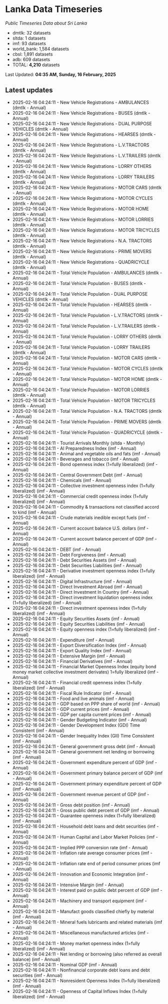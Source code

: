 # Lanka Data Timeseries
*Public Timeseries Data about Sri Lanka*

* dmtlk: 32 datasets
* sltda: 1 datasets
* imf: 93 datasets
* world_bank: 1,584 datasets
* cbsl: 1,891 datasets
* adb: 609 datasets
* TOTAL: **4,210** datasets

Last Updated: **04:35 AM, Sunday, 16 February, 2025**

## Latest updates

* 2025-02-16 04:24:11 - New Vehicle Registrations - AMBULANCES (dmtlk - Annual)
* 2025-02-16 04:24:11 - New Vehicle Registrations - BUSES (dmtlk - Annual)
* 2025-02-16 04:24:11 - New Vehicle Registrations - DUAL PURPOSE VEHICLES (dmtlk - Annual)
* 2025-02-16 04:24:11 - New Vehicle Registrations - HEARSES (dmtlk - Annual)
* 2025-02-16 04:24:11 - New Vehicle Registrations - L.V.TRACTORS (dmtlk - Annual)
* 2025-02-16 04:24:11 - New Vehicle Registrations - L.V.TRAILERS (dmtlk - Annual)
* 2025-02-16 04:24:11 - New Vehicle Registrations - LORRY OTHERS (dmtlk - Annual)
* 2025-02-16 04:24:11 - New Vehicle Registrations - LORRY TRAILERS (dmtlk - Annual)
* 2025-02-16 04:24:11 - New Vehicle Registrations - MOTOR CARS (dmtlk - Annual)
* 2025-02-16 04:24:11 - New Vehicle Registrations - MOTOR CYCLES (dmtlk - Annual)
* 2025-02-16 04:24:11 - New Vehicle Registrations - MOTOR HOME (dmtlk - Annual)
* 2025-02-16 04:24:11 - New Vehicle Registrations - MOTOR LORRIES (dmtlk - Annual)
* 2025-02-16 04:24:11 - New Vehicle Registrations - MOTOR TRICYCLES (dmtlk - Annual)
* 2025-02-16 04:24:11 - New Vehicle Registrations - N.A. TRACTORS (dmtlk - Annual)
* 2025-02-16 04:24:11 - New Vehicle Registrations - PRIME MOVERS (dmtlk - Annual)
* 2025-02-16 04:24:11 - New Vehicle Registrations - QUADRICYCLE (dmtlk - Annual)
* 2025-02-16 04:24:11 - Total Vehicle Population - AMBULANCES (dmtlk - Annual)
* 2025-02-16 04:24:11 - Total Vehicle Population - BUSES (dmtlk - Annual)
* 2025-02-16 04:24:11 - Total Vehicle Population - DUAL PURPOSE VEHICLES (dmtlk - Annual)
* 2025-02-16 04:24:11 - Total Vehicle Population - HEARSES (dmtlk - Annual)
* 2025-02-16 04:24:11 - Total Vehicle Population - L.V.TRACTORS (dmtlk - Annual)
* 2025-02-16 04:24:11 - Total Vehicle Population - L.V.TRAILERS (dmtlk - Annual)
* 2025-02-16 04:24:11 - Total Vehicle Population - LORRY OTHERS (dmtlk - Annual)
* 2025-02-16 04:24:11 - Total Vehicle Population - LORRY TRAILERS (dmtlk - Annual)
* 2025-02-16 04:24:11 - Total Vehicle Population - MOTOR CARS (dmtlk - Annual)
* 2025-02-16 04:24:11 - Total Vehicle Population - MOTOR CYCLES (dmtlk - Annual)
* 2025-02-16 04:24:11 - Total Vehicle Population - MOTOR HOME (dmtlk - Annual)
* 2025-02-16 04:24:11 - Total Vehicle Population - MOTOR LORRIES (dmtlk - Annual)
* 2025-02-16 04:24:11 - Total Vehicle Population - MOTOR TRICYCLES (dmtlk - Annual)
* 2025-02-16 04:24:11 - Total Vehicle Population - N.A. TRACTORS (dmtlk - Annual)
* 2025-02-16 04:24:11 - Total Vehicle Population - PRIME MOVERS (dmtlk - Annual)
* 2025-02-16 04:24:11 - Total Vehicle Population - QUADRICYCLE (dmtlk - Annual)
* 2025-02-16 04:24:11 - Tourist Arrivals Monthly (sltda - Monthly)
* 2025-02-16 04:24:11 - AI Preparedness Index (imf - Annual)
* 2025-02-16 04:24:11 - Animal and vegetable oils and fats (imf - Annual)
* 2025-02-16 04:24:11 - Beverages and tobacco (imf - Annual)
* 2025-02-16 04:24:11 - Bond openness index (1=fully liberalized) (imf - Annual)
* 2025-02-16 04:24:11 - Central Government Debt (imf - Annual)
* 2025-02-16 04:24:11 - Chemicals (imf - Annual)
* 2025-02-16 04:24:11 - Collective investment openness index (1=fully liberalized) (imf - Annual)
* 2025-02-16 04:24:11 - Commercial credit openness index (1=fully liberalized) (imf - Annual)
* 2025-02-16 04:24:11 - Commodity & transactions not classified accord to kind (imf - Annual)
* 2025-02-16 04:24:11 - Crude materials inedible except fuels (imf - Annual)
* 2025-02-16 04:24:11 - Current account balance U.S. dollars (imf - Annual)
* 2025-02-16 04:24:11 - Current account balance percent of GDP (imf - Annual)
* 2025-02-16 04:24:11 - DEBT (imf - Annual)
* 2025-02-16 04:24:11 - Debt Forgiveness (imf - Annual)
* 2025-02-16 04:24:11 - Debt Securities Assets (imf - Annual)
* 2025-02-16 04:24:11 - Debt Securities Liabilities (imf - Annual)
* 2025-02-16 04:24:11 - Derivative investment openness index (1=fully liberalized) (imf - Annual)
* 2025-02-16 04:24:11 - Digital Infrastructure (imf - Annual)
* 2025-02-16 04:24:11 - Direct Investment Abroad (imf - Annual)
* 2025-02-16 04:24:11 - Direct Investment In Country (imf - Annual)
* 2025-02-16 04:24:11 - Direct investment liquidation openness index (1=fully liberalized) (imf - Annual)
* 2025-02-16 04:24:11 - Direct investment openness index (1=fully liberalized) (imf - Annual)
* 2025-02-16 04:24:11 - Equity Securities Assets (imf - Annual)
* 2025-02-16 04:24:11 - Equity Securities Liabilities (imf - Annual)
* 2025-02-16 04:24:11 - Equity openness index (1=fully liberalized) (imf - Annual)
* 2025-02-16 04:24:11 - Expenditure (imf - Annual)
* 2025-02-16 04:24:11 - Export Diversification Index (imf - Annual)
* 2025-02-16 04:24:11 - Export Quality Index (imf - Annual)
* 2025-02-16 04:24:11 - Extensive Margin (imf - Annual)
* 2025-02-16 04:24:11 - Financial Derivatives (imf - Annual)
* 2025-02-16 04:24:11 - Financial Market Openness Index (equity bond money market collective investment derivates) 1=fully liberalized (imf - Annual)
* 2025-02-16 04:24:11 - Financial credit openness index (1=fully liberalized) (imf - Annual)
* 2025-02-16 04:24:11 - Fiscal Rule Indicator (imf - Annual)
* 2025-02-16 04:24:11 - Food and live animals (imf - Annual)
* 2025-02-16 04:24:11 - GDP based on PPP share of world (imf - Annual)
* 2025-02-16 04:24:11 - GDP current prices (imf - Annual)
* 2025-02-16 04:24:11 - GDP per capita current prices (imf - Annual)
* 2025-02-16 04:24:11 - Gender Budgeting Indicator (imf - Annual)
* 2025-02-16 04:24:11 - Gender Development Index (GDI) Time Consistent (imf - Annual)
* 2025-02-16 04:24:11 - Gender Inequality Index (GII) Time Consistent (imf - Annual)
* 2025-02-16 04:24:11 - General government gross debt (imf - Annual)
* 2025-02-16 04:24:11 - General government net lending or borrowing (imf - Annual)
* 2025-02-16 04:24:11 - Government expenditure percent of GDP (imf - Annual)
* 2025-02-16 04:24:11 - Government primary balance percent of GDP (imf - Annual)
* 2025-02-16 04:24:11 - Government primary expenditure percent of GDP (imf - Annual)
* 2025-02-16 04:24:11 - Government revenue percent of GDP (imf - Annual)
* 2025-02-16 04:24:11 - Gross debt position (imf - Annual)
* 2025-02-16 04:24:11 - Gross public debt percent of GDP (imf - Annual)
* 2025-02-16 04:24:11 - Guarantee openness index (1=fully liberalized) (imf - Annual)
* 2025-02-16 04:24:11 - Household debt loans and debt securities (imf - Annual)
* 2025-02-16 04:24:11 - Human Capital and Labor Market Policies (imf - Annual)
* 2025-02-16 04:24:11 - Implied PPP conversion rate (imf - Annual)
* 2025-02-16 04:24:11 - Inflation rate average consumer prices (imf - Annual)
* 2025-02-16 04:24:11 - Inflation rate end of period consumer prices (imf - Annual)
* 2025-02-16 04:24:11 - Innovation and Economic Integration (imf - Annual)
* 2025-02-16 04:24:11 - Intensive Margin (imf - Annual)
* 2025-02-16 04:24:11 - Interest paid on public debt percent of GDP (imf - Annual)
* 2025-02-16 04:24:11 - Machinery and transport equipment (imf - Annual)
* 2025-02-16 04:24:11 - Manufact goods classified chiefly by material (imf - Annual)
* 2025-02-16 04:24:11 - Mineral fuels lubricants and related materials (imf - Annual)
* 2025-02-16 04:24:11 - Miscellaneous manufactured articles (imf - Annual)
* 2025-02-16 04:24:11 - Money market openness index (1=fully liberalized) (imf - Annual)
* 2025-02-16 04:24:11 - Net lending or borrowing (also referred as overall balance) (imf - Annual)
* 2025-02-16 04:24:11 - Nominal GDP (imf - Annual)
* 2025-02-16 04:24:11 - Nonfinancial corporate debt loans and debt securities (imf - Annual)
* 2025-02-16 04:24:11 - Nonresident Openness Index (1=fully liberalized) (imf - Annual)
* 2025-02-16 04:24:11 - Openness of Capital Inflows Index (1=fully liberalized) (imf - Annual)